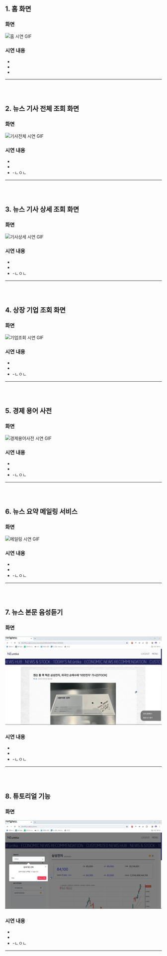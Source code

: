 ## 1. 홈 화면

### 화면

![홈 시연 GIF](./img/메인.gif)

### 시연 내용

-
-
-

---

<br />
<br />

## 2. 뉴스 기사 전체 조회 화면

### 화면

![기사전체 시연 GIF](./img/기사전체.gif)

### 시연 내용

-
-
- -ㄴㅇㄴ

---

<br />
<br />

## 3. 뉴스 기사 상세 조회 화면

### 화면

![기사상세 시연 GIF](./img/기사상세.gif)

### 시연 내용

-
-
- -ㄴㅇㄴ

---

<br />
<br />

## 4. 상장 기업 조회 화면

### 화면

![기업조회 시연 GIF](./img/기업.gif)

### 시연 내용

-
-
- -ㄴㅇㄴ

---

<br />
<br />

## 5. 경제 용어 사전

### 화면

![경제용어사전 시연 GIF](./img/사전.gif)

### 시연 내용

-
-
- -ㄴㅇㄴ

---

<br />
<br />

## 6. 뉴스 요약 메일링 서비스

### 화면

![메일링 시연 GIF](./img/메일링.gif)

### 시연 내용

-
-
- -ㄴㅇㄴ

---

<br />
<br />

## 7. 뉴스 본문 음성듣기

### 화면

![tts 시연 GIF](./img/tts.gif)

### 시연 내용

-
-
- -ㄴㅇㄴ

---

<br />
<br />

## 8. 튜토리얼 기능

### 화면

![튜토리얼 시연 GIF](./img/튜토리얼.gif)

### 시연 내용

-
-
- -ㄴㅇㄴ

---

<br />
<br />

